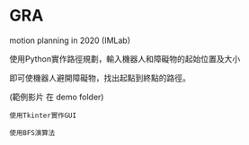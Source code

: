 # GRA
motion planning in 2020 (IMLab)

使用Python實作路徑規劃，輸入機器人和障礙物的起始位置及大小

即可使機器人避開障礙物，找出起點到終點的路徑。

(範例影片 在 demo folder)


  `使用Tkinter實作GUI`
  
  `使用BFS演算法`
